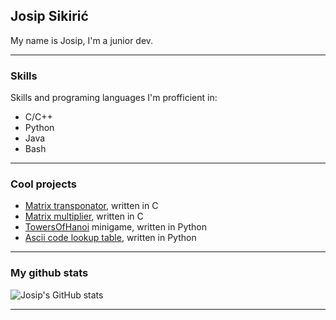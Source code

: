 ## Josip Sikirić
My name is Josip, I'm a junior dev.

---

### Skills
Skills and programing languages I'm profficient in:
* C/C++
* Python
* Java
* Bash
---

### Cool projects
* [Matrix transponator](https://github.com/JusufS12/transponatorMatrica), written in C
* [Matrix multiplier](https://github.com/JusufS12/umnozakMatrica), written in C
* [TowersOfHanoi](https://github.com/JusufS12/TowersOfHanoi) minigame, written in Python
* [Ascii code lookup table](https://github.com/JusufS12/asciiCodeLookup), written in Python
---

### My github stats
![Josip's GitHub stats](https://github-readme-stats.vercel.app/api?username=JusufS12&show_icons=true&theme=transparent)

---
